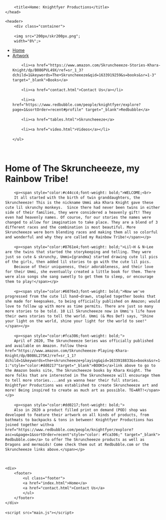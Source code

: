 
<!DOCTYPE html>
<html>
	<head>	
		<link rel="stylesheet" href="navBar.css">
	 		
	 	<title>Home: Knightfyer Productions</title>	
	</head>

<body>

	<header>
		<div class="container">
	
		<img src="200px/skr200px.png";
		width="8%";>

<nav>
	<ul>
		<li><a href="index.html">Home</a></li>
		<li><a href="artwork.html">Artwork</a></li>

		<li><a href="https://www.amazon.com/Skruncheeeze-Stories-Khara-Knight/dp/B086PVL49X/ref=sr_1_3?dchild=1&keywords=The+Skruncheeeze&qid=1633919259&s=books&sr=1-3" target="_blank">Books</a>

		<li><a href="contact.html">Contact Us</a></li>

		<li><a href="https://www.redbubble.com/people/knightfyer/explore?page=1&sortOrder=recent#profile" target="_blank">Redbubble</a>

		<li><a href="tables.html">Skruncheeeze</a>

		<li><a href="video.html">Videos</a></li>

	</ul>
</nav>
		</div class="container">
	</header>

<br>

<div class="skrunch">
		<h1>Home of The Skruncheeeze, my Rainbow Tribe!</h1>

		<p><span style="color:#c44cc4;font-weight: bold;">WELCOME;<br>
		It all started with the birth of twin granddaughters, the Skruncheeeze! This is the nickname Ummi aka Khara Knight gave these cute lil skrunchy monkeys.  Since there had never been twins in either side of their families, they were considered a heavenly gift! They even had heavenly names. Of course, for our stories the names were changed to allow for imagination to take place. They are a blend of 3 different races and the combination is most beautiful. More Skruncheeeze were born blending races and making them all so colorful and wonderful and why they are called my Rainbow Tribe!</span></p>

		<p><span style="color:#8761e4;font-weight: bold;">Lil~H & N~Lee are the twins that started the storykeeping and telling. They were just so cute & skrunchy, Ummi={grandma} started drawing cute lil pics of the girls, then added lil stories to go with the cute lil pics.
		Because of their uniqueness, their adorableness, and their love for their Ummi, she eventually created a little book for them. There were also songs she sang sweetly to get them to sleep, or encourage them to play!</span></p>

		<p><span style="color:#6076e3;font-weight: bold;">Now we've progressed from the cute lil hand~drawn, stapled together books that she made for keepsakes, to being officially published on Amazon; would love to follow up with more as time permits. There are just so many more stories to be told. 10 Lil Skruncheeeze now in Ummi's life have their owns stories to tell the world. Ummi (& Mos Def) says, "Shine your light on the world, shine your light for the world to see!" </span></p>

		<p><span style="color:#fca306;font-weight: bold;">
		April of 2020, The Skruncheeeze Series was officially published and available on Amazon. Follow the<a href="https://www.amazon.com/Skruncheeeze-Playing-Khara-Knight/dp/B086L275KJ/ref=sr_1_1?dchild=1&keywords=the+skruncheeeze+playing&qid=1633918833&s=books&sr=1-1:"style="color:#dd0217"target="_blank">BOOKS</a>link above to go to the Amazon books site, The Skruncheeeze books by Khara Knight. The more folks that are interested in The Skruncheeeze will encourage them to tell more stories....and ya wanna hear their full stories. Knightfyer Productions was established to create Skruncheeeze art and more! Being inspired to create as much art as possible. TE=ART!</span></p>

		<p><span style="color:#dd0217;font-weight: bold;">
		Also in 2020 a product filled print on demand (POD) shop was developed to feature their artwork on all kinds of products, from bathmats to backpacks & tons in between! Knightfyer Productions has joined together with<a href="https://www.redbubble.com/people/knightfyer/explore?asc=u&page=1&sortOrder=recent"style="color: #fca306;" target="_blank"> Redbubble.com</a> to offer The Skruncheeeze products as well as Dragons and mermaids! Come check them out at Redbubble.com or the Skruncheeeze links above.</span></p>
</div class="skrunch">

<br>

	<div>
		<footer>
			<ul class="footer">
			<a href="index.html">Home</a>
			<a href="contact.html">Contact Us</a>
			</ul>
		</footer>
	</div>

	<script src="main.js"></script>

</body>
</html>

	





